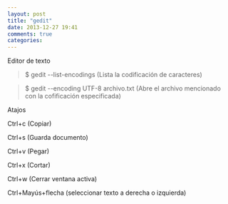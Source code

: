 ```yaml
---
layout: post
title: "gedit"
date: 2013-12-27 19:41
comments: true
categories: 
---
```

Editor de texto

>$ gedit --list-encodings  (Lista la codificación de caracteres)

>$ gedit --encoding UTF-8 archivo.txt  (Abre el archivo mencionado con la cofificación especificada)

Atajos

Ctrl+c (Copiar)

Ctrl+s (Guarda documento)

Ctrl+v (Pegar)

Ctrl+x (Cortar)

Ctrl+w (Cerrar ventana activa)

Ctrl+Mayús+flecha  (seleccionar texto a derecha o izquierda)

